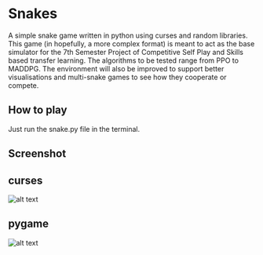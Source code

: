 # Snakes
A simple snake game written in python using curses and random libraries. This game (in hopefully, a more complex format) is meant to act as the base simulator for the 7th Semester Project of Competitive Self Play and Skills based transfer learning. The algorithms to be tested range from PPO to MADDPG. The environment will also be improved to support better visualisations and multi-snake games to see how they cooperate or compete. 


## How to play

Just run the snake.py file in the terminal. 

## Screenshot

## curses
![alt text](https://raw.githubusercontent.com/championballer/Snakes/master/curses/Image1.png)

## pygame
![alt text](https://raw.githubusercontent.com/championballer/Snakes/master/pygame/screen.png)


